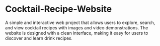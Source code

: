# Cocktail-Recipe-Website
A simple and interactive web project that allows users to explore, search, and view cocktail recipes with images and video demonstrations. The website is designed with a clean interface, making it easy for users to discover and learn drink recipes.
